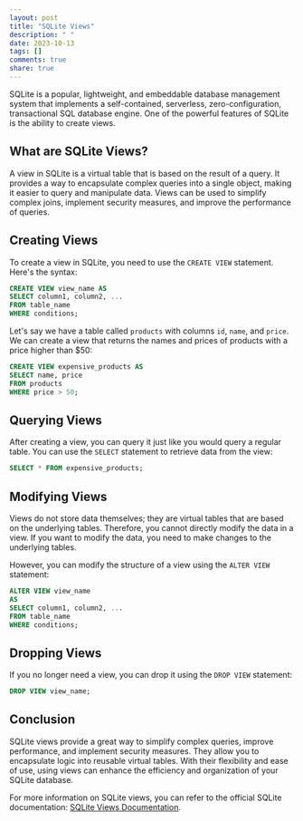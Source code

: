 ```yaml
---
layout: post
title: "SQLite Views"
description: " "
date: 2023-10-13
tags: []
comments: true
share: true
---
```


SQLite is a popular, lightweight, and embeddable database management system that implements a self-contained, serverless, zero-configuration, transactional SQL database engine. One of the powerful features of SQLite is the ability to create views.

## What are SQLite Views?

A view in SQLite is a virtual table that is based on the result of a query. It provides a way to encapsulate complex queries into a single object, making it easier to query and manipulate data. Views can be used to simplify complex joins, implement security measures, and improve the performance of queries.

## Creating Views

To create a view in SQLite, you need to use the `CREATE VIEW` statement. Here's the syntax:

```sql
CREATE VIEW view_name AS
SELECT column1, column2, ...
FROM table_name
WHERE conditions;
```

Let's say we have a table called `products` with columns `id`, `name`, and `price`. We can create a view that returns the names and prices of products with a price higher than $50:

```sql
CREATE VIEW expensive_products AS
SELECT name, price
FROM products
WHERE price > 50;
```

## Querying Views

After creating a view, you can query it just like you would query a regular table. You can use the `SELECT` statement to retrieve data from the view:

```sql
SELECT * FROM expensive_products;
```

## Modifying Views

Views do not store data themselves; they are virtual tables that are based on the underlying tables. Therefore, you cannot directly modify the data in a view. If you want to modify the data, you need to make changes to the underlying tables.

However, you can modify the structure of a view using the `ALTER VIEW` statement:

```sql
ALTER VIEW view_name
AS
SELECT column1, column2, ...
FROM table_name
WHERE conditions;
```

## Dropping Views

If you no longer need a view, you can drop it using the `DROP VIEW` statement:

```sql
DROP VIEW view_name;
```

## Conclusion

SQLite views provide a great way to simplify complex queries, improve performance, and implement security measures. They allow you to encapsulate logic into reusable virtual tables. With their flexibility and ease of use, using views can enhance the efficiency and organization of your SQLite database.

For more information on SQLite views, you can refer to the official SQLite documentation: [SQLite Views Documentation](https://www.sqlite.org/lang_createview.html).